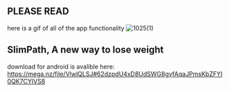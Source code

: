 ## PLEASE READ
here is a gif of all of the app functionality
![1025(1)](https://github.com/user-attachments/assets/a52be250-13dd-4293-be1c-a885d45c6533)


## SlimPath, A new way to lose weight
download for android is avalible here:
https://mega.nz/file/VlwlQLSJ#62dzpdU4xD8UdSWG8gyfAqaJPmsKbZFYI0QK7CYlVS8
